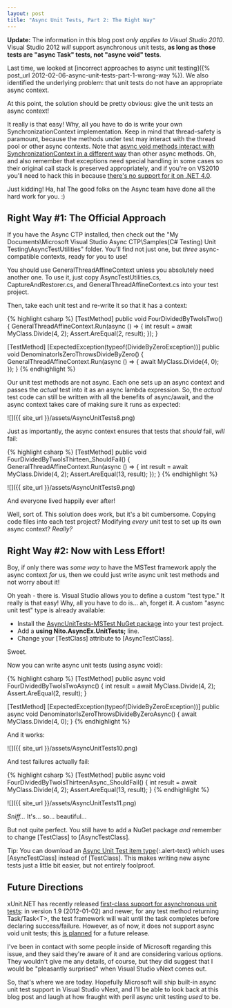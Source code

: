 ```yaml
---
layout: post
title: "Async Unit Tests, Part 2: The Right Way"
---
```

<div class="alert alert-danger" markdown="1">
<i class="fa fa-exclamation-triangle fa-2x pull-left"></i>

**Update:** The information in this blog post _only applies to Visual Studio 2010_. Visual Studio 2012 _will_ support asynchronous unit tests, **as long as those tests are "async Task" tests, not "async void" tests**.
</div>

Last time, we looked at [incorrect approaches to async unit testing]({% post_url 2012-02-06-async-unit-tests-part-1-wrong-way %}). We also identified the underlying problem: that unit tests do not have an appropriate async context.

At this point, the solution should be pretty obvious: give the unit tests an async context!

It really is that easy! Why, all you have to do is write your own SynchronizationContext implementation. Keep in mind that thread-safety is paramount, because the methods under test may interact with the thread pool or other async contexts. Note that [async void methods interact with SynchronizationContext in a different way](http://msdn.microsoft.com/en-us/magazine/gg598924.aspx) than other async methods. Oh, and also remember that exceptions need special handling in some cases so their original call stack is preserved appropriately, and if you're on VS2010 you'll need to hack this in because [there's no support for it on .NET 4.0](http://connect.microsoft.com/VisualStudio/feedback/details/633822/allow-preserving-stack-traces-when-rethrowing-exceptions).

Just kidding! Ha, ha! The good folks on the Async team have done all the hard work for you. :)

## Right Way #1: The Official Approach

If you have the Async CTP installed, then check out the "My Documents\Microsoft Visual Studio Async CTP\Samples\(C# Testing) Unit Testing\AsyncTestUtilities" folder. You'll find not just one, but _three_ async-compatible contexts, ready for you to use!

You should use GeneralThreadAffineContext unless you absolutely need another one. To use it, just copy AsyncTestUtilities.cs, CaptureAndRestorer.cs, and GeneralThreadAffineContext.cs into your test project.

Then, take each unit test and re-write it so that it has a context:

{% highlight csharp %}
[TestMethod]
public void FourDividedByTwoIsTwo()
{
    GeneralThreadAffineContext.Run(async () =>
    {
    int result = await MyClass.Divide(4, 2);
    Assert.AreEqual(2, result);
    });
}
    
[TestMethod]
[ExpectedException(typeof(DivideByZeroException))]
public void DenominatorIsZeroThrowsDivideByZero()
{
    GeneralThreadAffineContext.Run(async () =>
    {
    await MyClass.Divide(4, 0);
    });
}
{% endhighlight %}

Our unit test methods are not async. Each one sets up an async context and passes the _actual_ test into it as an async lambda expression. So, the _actual_ test code can still be written with all the benefits of async/await, and the async context takes care of making sure it runs as expected:

![]({{ site_url }}/assets/AsyncUnitTests8.png)  

Just as importantly, the async context ensures that tests that _should_ fail, _will_ fail:

{% highlight csharp %}
[TestMethod]
public void FourDividedByTwoIsThirteen_ShouldFail()
{
    GeneralThreadAffineContext.Run(async () =>
    {
    int result = await MyClass.Divide(4, 2);
    Assert.AreEqual(13, result);
    });
}
{% endhighlight %}

![]({{ site_url }}/assets/AsyncUnitTests9.png)  

And everyone lived happily ever after!

Well, sort of. This solution does work, but it's a bit cumbersome. Copying code files into each test project? Modifying _every_ unit test to set up its own async context? _Really?_

## Right Way #2: Now with Less Effort!

Boy, if only there was _some way_ to have the MSTest framework apply the async context _for_ us, then we could just write async unit test methods and not worry about it!

Oh yeah - there is. Visual Studio allows you to define a custom "test type." It really is that easy! Why, all you have to do is... ah, forget it. A custom "async unit test" type is already available:

- Install the [AsyncUnitTests-MSTest NuGet package](http://nuget.org/packages/AsyncUnitTests-MSTest) into your test project.
- Add a **using Nito.AsyncEx.UnitTests;** line.
- Change your [TestClass] attribute to [AsyncTestClass].

Sweet.

Now you can write async unit tests (using async void):

{% highlight csharp %}
[TestMethod]
public async void FourDividedByTwoIsTwoAsync()
{
    int result = await MyClass.Divide(4, 2);
    Assert.AreEqual(2, result);
}
    
[TestMethod]
[ExpectedException(typeof(DivideByZeroException))]
public async void DenominatorIsZeroThrowsDivideByZeroAsync()
{
    await MyClass.Divide(4, 0);
}
{% endhighlight %}

And it works:

![]({{ site_url }}/assets/AsyncUnitTests10.png)  

And test failures actually fail:

{% highlight csharp %}
[TestMethod]
public async void FourDividedByTwoIsThirteenAsync_ShouldFail()
{
    int result = await MyClass.Divide(4, 2);
    Assert.AreEqual(13, result);
}
{% endhighlight %}

![]({{ site_url }}/assets/AsyncUnitTests11.png)  

_Sniff..._ It's... so... beautiful...

But not quite perfect. You still have to add a NuGet package _and_ remember to change [TestClass] to [AsyncTestClass].

<div class="alert alert-info" markdown="1">
<i class="fa fa-hand-o-right fa-2x pull-left"></i>

Tip: You can download an [Async Unit Test item type](http://asyncunittests.codeplex.com/wikipage?title=Optional%20Component){:.alert-text} which uses [AsyncTestClass] instead of [TestClass]. This makes writing new async tests just a little bit easier, but not entirely foolproof.
</div>

## Future Directions

xUnit.NET has recently released [first-class support for asynchronous unit tests](http://xunit.codeplex.com/workitem/9733): in version 1.9 (2012-01-02) and newer, for any test method returning Task/Task\<T>, the test framework will wait until the task completes before declaring success/failure. However, as of now, it does not support async void unit tests; this [is planned](http://xunit.codeplex.com/workitem/9752) for a future release.

I've been in contact with some people inside of Microsoft regarding this issue, and they said they're aware of it and are considering various options. They wouldn't give me any details, of course, but they did suggest that I would be "pleasantly surprised" when Visual Studio vNext comes out.

So, that's where we are today. Hopefully Microsoft will ship built-in async unit test support in Visual Studio vNext, and I'll be able to look back at this blog post and laugh at how fraught with peril async unit testing _used_ to be.

